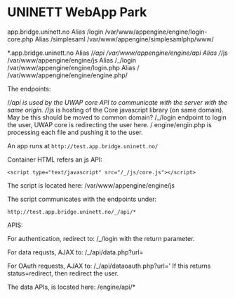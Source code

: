 # UNINETT WebApp Park


app.bridge.uninett.no
	Alias /login /var/www/appengine/engine/login-core.php
	Alias /simplesaml /var/www/appengine/simplesamlphp/www/


*.app.bridge.uninett.no
	Alias /_/api /var/www/appengine/engine/api
	Alias /_/js /var/www/appengine/engine/js
	Alias /_/login /var/www/appengine/engine/login.php
	Alias / /var/www/appengine/engine/engine.php/


The endpoints:

/_/api is used by the UWAP core API to communicate with the server with the same origin.
/_/js is hosting of the Core javascript library (on same domain). May be this should be moved to common domain?
/_/login endpoint to login the user, UWAP core is redirecting the user here.
/ engine/engin.php is processing each file and pushing it to the user.

An app runs at `http://test.app.bridge.uninett.no/`

Container HTML refers an js API:

	<script type="text/javascript" src="/_/js/core.js"></script>

The script is located here: /var/www/appengine/engine/js

The script communicates with the endpoints under:

	http://test.app.bridge.uninett.no/_/api/*

APIS:

For authentication, redirect to:
	/_/login with the return parameter.

For data requsts, AJAX to: /_/api/data.php?url=

For OAuth requests, AJAX to: /_/api/dataoauth.php?url='
If this returns status=redirect, then redirect the user.

The data APIs, is located here: /engine/api/*

